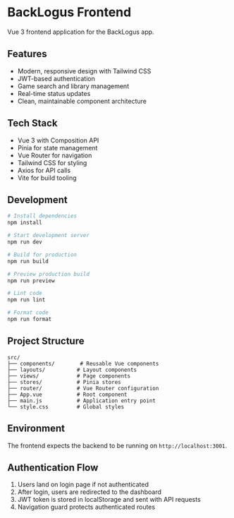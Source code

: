# BackLogus Frontend

Vue 3 frontend application for the BackLogus app.

## Features

- Modern, responsive design with Tailwind CSS
- JWT-based authentication
- Game search and library management
- Real-time status updates
- Clean, maintainable component architecture

## Tech Stack

- Vue 3 with Composition API
- Pinia for state management
- Vue Router for navigation
- Tailwind CSS for styling
- Axios for API calls
- Vite for build tooling

## Development

```bash
# Install dependencies
npm install

# Start development server
npm run dev

# Build for production
npm run build

# Preview production build
npm run preview

# Lint code
npm run lint

# Format code
npm run format
```

## Project Structure

```
src/
├── components/        # Reusable Vue components
├── layouts/          # Layout components
├── views/            # Page components
├── stores/           # Pinia stores
├── router/           # Vue Router configuration
├── App.vue           # Root component
├── main.js           # Application entry point
└── style.css         # Global styles
```

## Environment

The frontend expects the backend to be running on `http://localhost:3001`.

## Authentication Flow

1. Users land on login page if not authenticated
2. After login, users are redirected to the dashboard
3. JWT token is stored in localStorage and sent with API requests
4. Navigation guard protects authenticated routes
